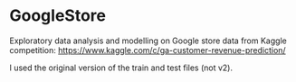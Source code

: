 # GoogleStore
Exploratory data analysis and modelling on Google store data from Kaggle competition: 
https://www.kaggle.com/c/ga-customer-revenue-prediction/

I used the original version of the train and test files (not v2).  
